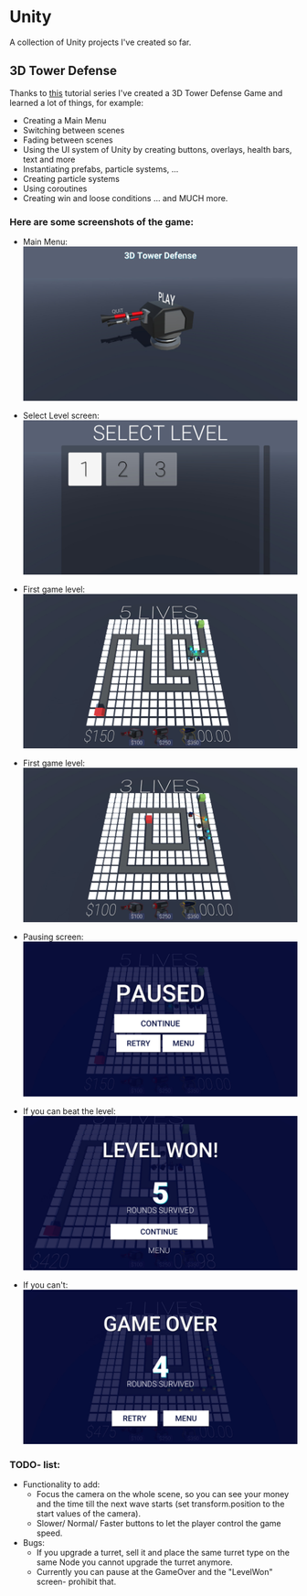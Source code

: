 # Unity
A collection of Unity projects I've created so far.

## 3D Tower Defense
Thanks to [this](https://www.youtube.com/watch?v=beuoNuK2tbk&list=PLPV2KyIb3jR4u5jX8za5iU1cqnQPmbzG0&index=1 "YouTube- Playlist") tutorial series I've created a 3D Tower Defense Game and learned a lot of things, for example:
- Creating a Main Menu
- Switching between scenes
- Fading between scenes
- Using the UI system of Unity by creating buttons, overlays, health bars, text and more
- Instantiating prefabs, particle systems, ...
- Creating particle systems
- Using coroutines
- Creating win and loose conditions
... and MUCH more.

### Here are some screenshots of the game:
* Main Menu:
![MainMenu](./img/TowerDefense_3D/MainMenu.jpg)

* Select Level screen:
![SelectLevel](./img/TowerDefense_3D/SelectLevel.jpg)

* First game level:
![FirstLevel](./img/TowerDefense_3D/FirstLevel.jpg)

* First game level:
![SecondLevel](./img/TowerDefense_3D/SecondLevel.jpg)

* Pausing screen:
![PauseMenu](./img/TowerDefense_3D/PauseMenu.jpg)

* If you can beat the level:
![LevelWon](./img/TowerDefense_3D/LevelWon.jpg)

* If you can't:
![GameOver](./img/TowerDefense_3D/GameOver.jpg)

### TODO- list:
 * Functionality to add:
	 + Focus the camera on the whole scene, so you can see your money and the time till the next wave starts (set transform.position to the start values of the camera).
	 + Slower/ Normal/ Faster buttons to let the player control the game speed.
 * Bugs:
	+ If you upgrade a turret, sell it and place the same turret type on the same Node you cannot upgrade the turret anymore.
	+ Currently you can pause at the GameOver and the "LevelWon" screen- prohibit that.

